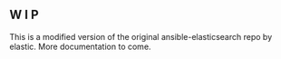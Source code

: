 ## W I P

This is a modified version of the original ansible-elasticsearch repo by elastic.
More documentation to come.
